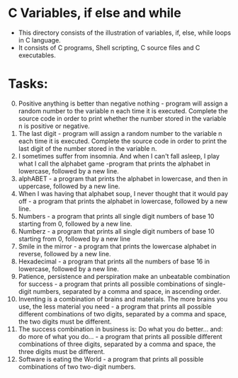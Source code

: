 # C Variables, if else and while

- This directory consists of the illustration of variables, if, else, while loops in C language.
- It consists of C programs, Shell scripting, C source files and C executables.

# Tasks: 

0. Positive anything is better than negative nothing - program will assign a random number to the variable n each time it is executed. Complete the source code in order to print whether the number stored in the variable n is positive or negative.
1. The last digit -  program will assign a random number to the variable n each time it is executed. Complete the source code in order to print the last digit of the number stored in the variable n.
2. I sometimes suffer from insomnia. And when I can't fall asleep, I play what I call the alphabet game -program that prints the alphabet in lowercase, followed by a new line.
3. alphABET - a program that prints the alphabet in lowercase, and then in uppercase, followed by a new line.
4. When I was having that alphabet soup, I never thought that it would pay off -  a program that prints the alphabet in lowercase, followed by a new line.
5. Numbers - a program that prints all single digit numbers of base 10 starting from 0, followed by a new line.
6. Numberz - a program that prints all single digit numbers of base 10 starting from 0, followed by a new line
7. Smile in the mirror - a program that prints the lowercase alphabet in reverse, followed by a new line.
8. Hexadecimal - a program that prints all the numbers of base 16 in lowercase, followed by a new line.
9. Patience, persistence and perspiration make an unbeatable combination for success - a program that prints all possible combinations of single-digit numbers, separated by a comma and space, in ascending order.
10. Inventing is a combination of brains and materials. The more brains you use, the less material you need - a program that prints all possible different combinations of two digits, separated by a comma and space, the two digits must be different.
11. The success combination in business is: Do what you do better... and: do more of what you do... -  a program that prints all possible different combinations of three digits, separated by a comma and space, the three digits must be different.
12. Software is eating the World - a program that prints all possible combinations of two two-digit numbers.
  

